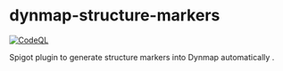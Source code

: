 # dynmap-structure-markers
[![CodeQL](https://github.com/furplag/dynmap-structure-markers/actions/workflows/codeql.yml/badge.svg)](https://github.com/furplag/dynmap-structure-markers/actions/workflows/codeql.yml)

Spigot plugin to generate structure markers into Dynmap automatically .

